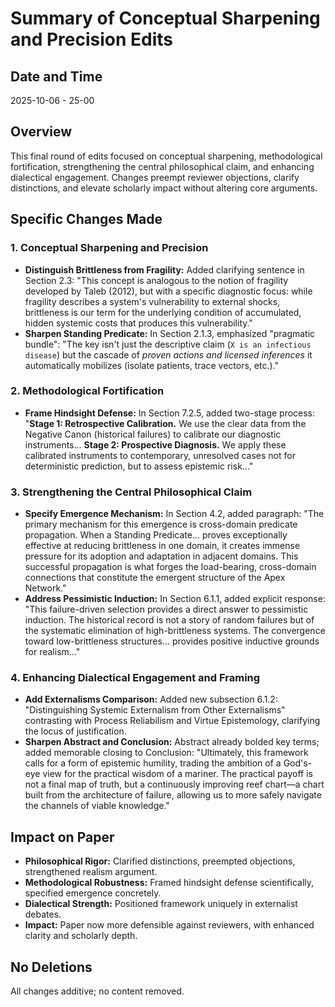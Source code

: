# Summary of Conceptual Sharpening and Precision Edits

## Date and Time
2025-10-06 - 25-00

## Overview
This final round of edits focused on conceptual sharpening, methodological fortification, strengthening the central philosophical claim, and enhancing dialectical engagement. Changes preempt reviewer objections, clarify distinctions, and elevate scholarly impact without altering core arguments.

## Specific Changes Made

### 1. Conceptual Sharpening and Precision
- **Distinguish Brittleness from Fragility:** Added clarifying sentence in Section 2.3: "This concept is analogous to the notion of fragility developed by Taleb (2012), but with a specific diagnostic focus: while fragility describes a system's vulnerability to external shocks, brittleness is our term for the underlying condition of accumulated, hidden systemic costs that produces this vulnerability."
- **Sharpen Standing Predicate:** In Section 2.1.3, emphasized "pragmatic bundle": "The key isn't just the descriptive claim (`X is an infectious disease`) but the cascade of *proven actions and licensed inferences* it automatically mobilizes (isolate patients, trace vectors, etc.)."

### 2. Methodological Fortification
- **Frame Hindsight Defense:** In Section 7.2.5, added two-stage process: "**Stage 1: Retrospective Calibration.** We use the clear data from the Negative Canon (historical failures) to calibrate our diagnostic instruments... **Stage 2: Prospective Diagnosis.** We apply these calibrated instruments to contemporary, unresolved cases not for deterministic prediction, but to assess epistemic risk..."

### 3. Strengthening the Central Philosophical Claim
- **Specify Emergence Mechanism:** In Section 4.2, added paragraph: "The primary mechanism for this emergence is cross-domain predicate propagation. When a Standing Predicate... proves exceptionally effective at reducing brittleness in one domain, it creates immense pressure for its adoption and adaptation in adjacent domains. This successful propagation is what forges the load-bearing, cross-domain connections that constitute the emergent structure of the Apex Network."
- **Address Pessimistic Induction:** In Section 6.1.1, added explicit response: "This failure-driven selection provides a direct answer to pessimistic induction. The historical record is not a story of random failures but of the systematic elimination of high-brittleness systems. The convergence toward low-brittleness structures... provides positive inductive grounds for realism..."

### 4. Enhancing Dialectical Engagement and Framing
- **Add Externalisms Comparison:** Added new subsection 6.1.2: "Distinguishing Systemic Externalism from Other Externalisms" contrasting with Process Reliabilism and Virtue Epistemology, clarifying the locus of justification.
- **Sharpen Abstract and Conclusion:** Abstract already bolded key terms; added memorable closing to Conclusion: "Ultimately, this framework calls for a form of epistemic humility, trading the ambition of a God's-eye view for the practical wisdom of a mariner. The practical payoff is not a final map of truth, but a continuously improving reef chart—a chart built from the architecture of failure, allowing us to more safely navigate the channels of viable knowledge."

## Impact on Paper
- **Philosophical Rigor:** Clarified distinctions, preempted objections, strengthened realism argument.
- **Methodological Robustness:** Framed hindsight defense scientifically, specified emergence concretely.
- **Dialectical Strength:** Positioned framework uniquely in externalist debates.
- **Impact:** Paper now more defensible against reviewers, with enhanced clarity and scholarly depth.

## No Deletions
All changes additive; no content removed.